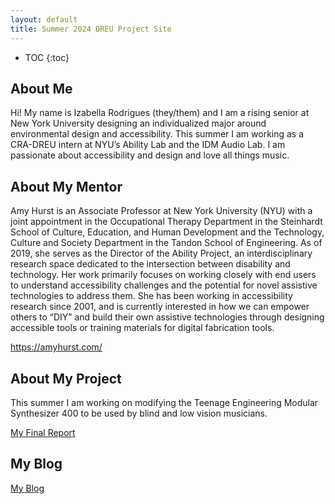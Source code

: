```yaml
---
layout: default
title: Summer 2024 DREU Project Site
---
```


* TOC
{:toc}

## About Me

Hi! My name is Izabella Rodrigues (they/them) and I am a rising senior at New York University designing an individualized major around environmental design and accessibility. This summer I am working as a CRA-DREU intern at NYU’s Ability Lab and the IDM Audio Lab. I am passionate about accessibility and design and love all things music. 

## About My Mentor

Amy Hurst is an Associate Professor at New York University (NYU) with a joint appointment in the Occupational Therapy Department in the Steinhardt School of Culture, Education, and Human Development and the Technology, Culture and Society Department in the Tandon School of Engineering. As of 2019, she serves as the Director of the Ability Project, an interdisciplinary research space dedicated to the intersection between disability and technology. Her work primarily focuses on working closely with end users to understand accessibility challenges and the potential for novel assistive technologies to address them. She has been working in accessibility research since 2001, and is currently interested in how we can empower others to “DIY” and build their own assistive technologies through designing accessible tools or training materials for digital fabrication tools.

https://amyhurst.com/

## About My Project

This summer I am working on modifying the Teenage Engineering Modular Synthesizer 400 to be used by blind and low vision musicians. 

[My Final Report](files/finalreport.pdf)

## My Blog

[My Blog](file:///Users/izabellarodrigues/Desktop/Final%20CRA-DREU%20Paper%20.pdf)

